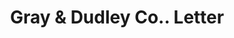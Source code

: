 ---
doi: 10.7916/D8DB9D11
date_other: '1930'
date_other_textual: '1930'
form: correspondence
genre:
- Letters (correspondence)
name:
- Gray & Dudley Co.
object_in_context_url: https://biggert.cul.columbia.edu/items/view/ave_biggert_01563
subject_hierarchical_geographic:
- Nashville, Tennessee, United States
subject_name:
- Gray & Dudley Co.
title: Gray & Dudley Co.. Letter
sort_title: Gray & Dudley Co.. Letter
call_number: ave_biggert_01563
coordinates:
- 36.166666666666664,-86.78333333333333
pid: ave_biggert_01563
identifiers: ave_biggert_01563
thumbnail: https://derivativo-2.library.columbia.edu/iiif/2/ldpd:343887/full/!256,256/0/native.jpg
permalink: /biggert/ave_biggert_01563/
layout: iiif-image-page
---